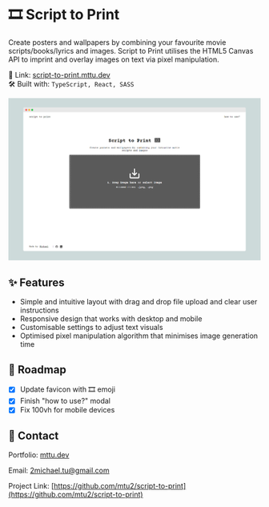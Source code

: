 <!-- ABOUT THE PROJECT -->

# 🎞️ Script to Print

Create posters and wallpapers by combining your favourite movie scripts/books/lyrics and images. Script to Print utilises the HTML5 Canvas API to imprint and overlay images on text via pixel manipulation.

🔗 Link: [script-to-print.mttu.dev](https://script-to-print.mttu.dev/)\
🛠 Built with: `TypeScript, React, SASS`

[![Script to Print Screen Shot](./readme-screenshot.png)](https://script-to-print.mttu.dev)

<!-- FEATURES -->

## ✨ Features

- Simple and intuitive layout with drag and drop file upload and clear user instructions
- Responsive design that works with desktop and mobile
- Customisable settings to adjust text visuals
- Optimised pixel manipulation algorithm that minimises image generation time

<!-- ROADMAP -->

## 🚧 Roadmap

- [x] Update favicon with 🎞️ emoji
- [x] Finish "how to use?" modal
- [x] Fix 100vh for mobile devices

<!-- CONTACT -->

## 💬 Contact

Portfolio: [mttu.dev](https://mttu.dev)

Email: 2michael.tu@gmail.com

Project Link: [https://github.com/mtu2/script-to-print](https://github.com/mtu2/script-to-print)
